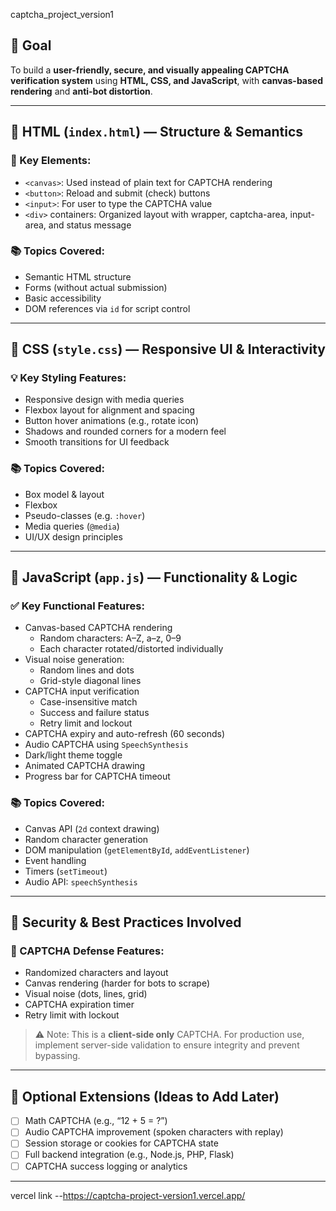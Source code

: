  captcha_project_version1



## 🔐 Goal
To build a **user-friendly, secure, and visually appealing CAPTCHA verification system** using **HTML, CSS, and JavaScript**, with **canvas-based rendering** and **anti-bot distortion**.

---

## 🧱 HTML (`index.html`) — Structure & Semantics

### 📌 Key Elements:
- `<canvas>`: Used instead of plain text for CAPTCHA rendering
- `<button>`: Reload and submit (check) buttons
- `<input>`: For user to type the CAPTCHA value
- `<div>` containers: Organized layout with wrapper, captcha-area, input-area, and status message

### 📚 Topics Covered:
- Semantic HTML structure
- Forms (without actual submission)
- Basic accessibility
- DOM references via `id` for script control

---

## 🎨 CSS (`style.css`) — Responsive UI & Interactivity

### 💡 Key Styling Features:
- Responsive design with media queries
- Flexbox layout for alignment and spacing
- Button hover animations (e.g., rotate icon)
- Shadows and rounded corners for a modern feel
- Smooth transitions for UI feedback

### 📚 Topics Covered:
- Box model & layout
- Flexbox
- Pseudo-classes (e.g. `:hover`)
- Media queries (`@media`)
- UI/UX design principles

---

## 🧠 JavaScript (`app.js`) — Functionality & Logic

### ✅ Key Functional Features:
- Canvas-based CAPTCHA rendering
  - Random characters: A–Z, a–z, 0–9
  - Each character rotated/distorted individually
- Visual noise generation:
  - Random lines and dots
  - Grid-style diagonal lines
- CAPTCHA input verification
  - Case-insensitive match
  - Success and failure status
  - Retry limit and lockout
- CAPTCHA expiry and auto-refresh (60 seconds)
- Audio CAPTCHA using `SpeechSynthesis`
- Dark/light theme toggle
- Animated CAPTCHA drawing
- Progress bar for CAPTCHA timeout

### 📚 Topics Covered:
- Canvas API (`2d` context drawing)
- Random character generation
- DOM manipulation (`getElementById`, `addEventListener`)
- Event handling
- Timers (`setTimeout`)
- Audio API: `speechSynthesis`

---

## 🔎 Security & Best Practices Involved

### 🔐 CAPTCHA Defense Features:
- Randomized characters and layout
- Canvas rendering (harder for bots to scrape)
- Visual noise (dots, lines, grid)
- CAPTCHA expiration timer
- Retry limit with lockout

> ⚠️ Note: This is a **client-side only** CAPTCHA. For production use, implement server-side validation to ensure integrity and prevent bypassing.

---

## 🧩 Optional Extensions (Ideas to Add Later)
- [ ] Math CAPTCHA (e.g., “12 + 5 = ?”)
- [ ] Audio CAPTCHA improvement (spoken characters with replay)
- [ ] Session storage or cookies for CAPTCHA state
- [ ] Full backend integration (e.g., Node.js, PHP, Flask)
- [ ] CAPTCHA success logging or analytics

---

vercel link --https://captcha-project-version1.vercel.app/

